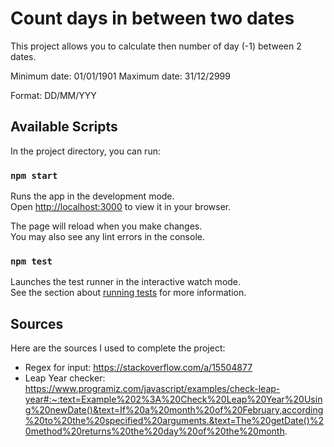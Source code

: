 # Count days in between two dates

This project allows you to calculate then number of day (-1) between 2 dates.

Minimum date: 01/01/1901
Maximum date: 31/12/2999

Format: DD/MM/YYY

## Available Scripts

In the project directory, you can run:

### `npm start`

Runs the app in the development mode.\
Open [http://localhost:3000](http://localhost:3000) to view it in your browser.

The page will reload when you make changes.\
You may also see any lint errors in the console.

### `npm test`

Launches the test runner in the interactive watch mode.\
See the section about [running tests](https://facebook.github.io/create-react-app/docs/running-tests) for more information.

## Sources

Here are the sources I used to complete the project:
- Regex for input: https://stackoverflow.com/a/15504877
- Leap Year checker: https://www.programiz.com/javascript/examples/check-leap-year#:~:text=Example%202%3A%20Check%20Leap%20Year%20Using%20newDate()&text=If%20a%20month%20of%20February,according%20to%20the%20specified%20arguments.&text=The%20getDate()%20method%20returns%20the%20day%20of%20the%20month.

